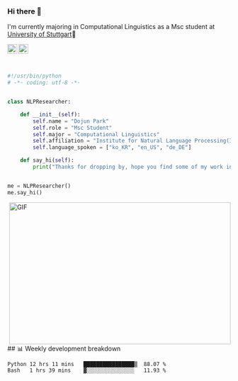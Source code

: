 ### Hi there 👋

I'm currently majoring in Computational Linguistics as a Msc student at <a href="https://www.uni-stuttgart.de/en/">University of Stuttgart</a>🏫</br>

<a href="https://www.linkedin.com/in/dojun-park-772b0319b/">
  <img align="left" alt="Dojun's LinkedIN" width="22px" src="https://raw.githubusercontent.com/peterthehan/peterthehan/master/assets/linkedin.svg" />
</a>
<a href="https://www.instagram.com/dojunnn.p/">
  <img align="left" alt="Dojun's Instagram" width="22px" src="https://raw.githubusercontent.com/hussainweb/hussainweb/main/icons/instagram.png" />
</a></br></br></br>


```python
#!/usr/bin/python
# -*- coding: utf-8 -*-


class NLPResearcher:

    def __init__(self):
        self.name = "Dojun Park"
        self.role = "Msc Student"
        self.major = "Computational Linguistics"
        self.affiliation = "Institute for Natural Language Processing(IMS), University of Stuttgart"
        self.language_spoken = ["ko_KR", "en_US", "de_DE"]

    def say_hi(self):
        print("Thanks for dropping by, hope you find some of my work interesting.")


me = NLPResearcher()
me.say_hi()
```

<img align="right" alt="GIF" src="https://github.com/abhisheknaiidu/abhisheknaiidu/blob/master/code.gif?raw=true" width="500" height="320" />
</br>
## 📊 Weekly development breakdown
<!--START_SECTION:waka-->

```text
Python 12 hrs 11 mins   ████████████████▒  88.07 %
Bash   1 hrs 39 mins    ▓░░░░░░░░░░░░░░░   11.93 %
```

<!--END_SECTION:waka-->
<!--
**DojunPark/DojunPark** is a ✨ _special_ ✨ repository because its `README.md` (this file) appears on your GitHub profile.

Here are some ideas to get you started:

- 🔭 I’m currently working on ...
- 🌱 I’m currently learning ...
- 👯 I’m looking to collaborate on ...
- 🤔 I’m looking for help with ...
- 💬 Ask me about ...
- 📫 How to reach me: ...
- 😄 Pronouns: ...
- ⚡ Fun fact: ...
-->

